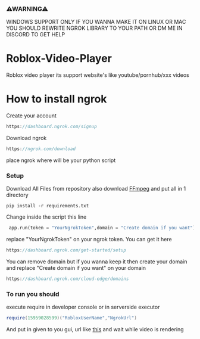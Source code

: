 ### ⚠WARNING⚠
WINDOWS SUPPORT ONLY IF YOU WANNA MAKE IT ON LINUX OR MAC YOU SHOULD REWRITE NGROK LIBRARY TO YOUR PATH OR DM ME IN DISCORD TO GET HELP

# Roblox-Video-Player
Roblox video player its support website's like youtube/pornhub/xxx videos

# How to install ngrok
Create your account
```c
https://dashboard.ngrok.com/signup
```
Download ngrok
```c
https://ngrok.com/download
```
place ngrok where will be your python script
### Setup
Download All Files from repository also download [FFmpeg](https://github.com/BtbN/FFmpeg-Builds/releases/tag/latest) and put all in 1 directory


```sh-session
pip install -r requirements.txt
```

Change inside the script this line
```py
 app.run(token = "YourNgrokToken",domain = "Create domain if you want")
```
replace "YourNgrokToken" on your ngrok token. You can get it here 
```c
https://dashboard.ngrok.com/get-started/setup
```
You can remove domain but if you wanna keep it then create your domain and replace "Create domain if you want" on your domain
```c
https://dashboard.ngrok.com/cloud-edge/domains
```

### To run you should
execute require in developer console or in serverside executor
```lua
require(15959028599)("RobloxUserName","NgrokUrl")
```
And put in given to you gui, url like [this](https://www.youtube.com/watch?v=bySCouUP8AI) and wait while video is rendering
